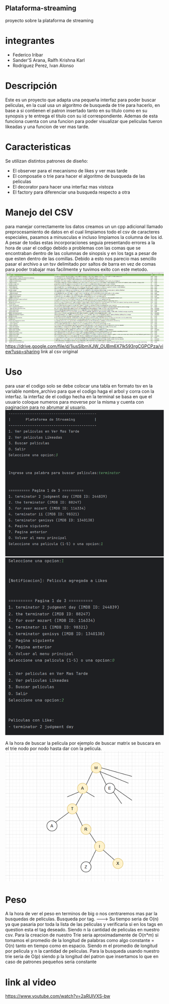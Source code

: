 ## Plataforma-streaming
proyecto sobre la plataforma de streaming
# integrantes
 - Federico Iribar
 - Sander'S Arana, Ralfh Krishna Karl
 - Rodriguez Perez, Ivan Alonso
# Descripción
Este es un proyecto que adapta una pequeña interfaz para poder buscar peliculas, en la cual usa un algoritmo de busqueda de trie para hacerlo, en base a si contienen el patron insertado tanto en su titulo como en su synopsis y te entrega el titulo con su id correspondiente. Ademas de esta funciona cuenta con una funcion para poder visualizar que peliculas fueron likeadas y una funcion de ver mas tarde.
# Caracteristicas 
Se utilizan distintos patrones de diseño:
- El observer para el mecanismo de likes y ver mas tarde
- El composatie o trie para hacer el algoritmo de busqueda de las peliculas
- El decorator para hacer una interfaz mas vistoza
- El factory  para diferenciar una busqueda respecto a otra
# Manejo del CSV
para manejar correctamente los datos creamos un un cpp adicional llamado preprocesamiento de datos en el cual limpiamos todo el csv de caracteres especiales, pasamos a minusculas e incluso limpiamos la columna de los id. A pesar de todas estas incorporaciones seguia presentando errores a la hora de usar el codigo debido a problemas con las comas que se encontraban dentro de las columnas de sinopsis y en los tags a pesar de que esten dentro de las comillas. Debido a esto nos parecio mas sencillo pasar el archivo a un tsv delimitado por saltos de barra en vez de comas para poder trabajar mas facilmente y tuvimos exito con este metodo.
![Imagen_Csv](Imagenes/data_limpia_1.png)
https://drive.google.com/file/d/1iusSIbmXJW_OUBm6X7Ik593rgCGPCPza/view?usp=sharing link al csv original
# Uso 
para usar el codigo solo se debe colocar una tabla en formato tsv en la variable nombre_archivo para que el codigo haga el arbol y corra con la interfaz.
la interfaz de el codigo hecha en la terminal se basa en que el usuario coloque numeros para moverse por la misma y cuenta con paginacion para no abrumar al usuario.
![Interfaz de texto](Imagenes/foto_interfaz.png)
![Interfaz de texto](Imagenes/foto_interfaz2.png)

A la hora de buscar la pelicula por ejemplo de buscar matrix se buscara en el trie nodo por nodo hasta dar con la pelicula.
![Foto_del_trie](Imagenes/Ejemplo_Trie.png)
# Peso
A la hora de ver el peso en terminos de big o nos centraremos mas par la busquedas de peliculas. 
Busqueda por tag. ---> Su tiempo seria de O(n) ya que pasaria por toda la lista de las peliculas y verificaria si en los tags en question esta el tag deseado. Siendo n la cantidad de peliculas en nuestro csv.
Para la creacion de nuestro Trie seria aproximadamente de O(n*m) si tomamos el promedio de la longitud de palabras como algo constante = O(n) tanto en tiempo como en espacio. Siendo m el promedio de longitud por pelicula y n la cantidad de peliculas.
Para la busqueda usando nuestro trie seria de O(p) siendo p la longitud del patron que insertamos lo que en caso de patrones pequeños seria constante


# link al video
https://www.youtube.com/watch?v=2aRUlVXS-bw
